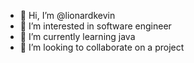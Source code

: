 - 👋 Hi, I’m @lionardkevin
- 👀 I’m interested in software engineer
- 🌱 I’m currently learning java
- 💞️ I’m looking to collaborate on a project
